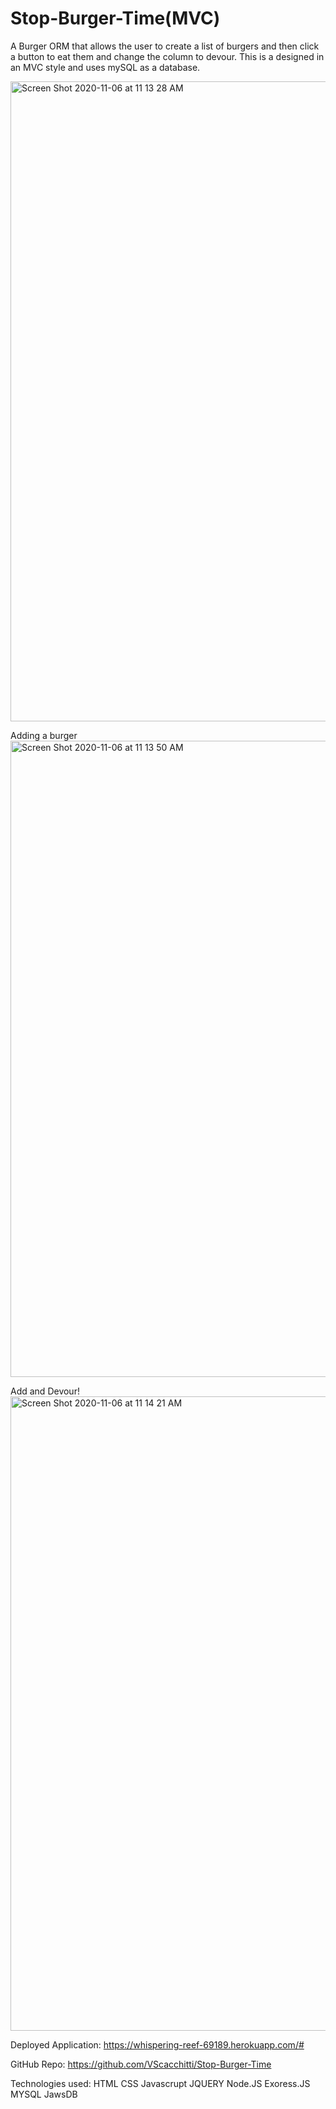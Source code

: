 # Stop-Burger-Time(MVC)
A Burger ORM that allows the user to create a list of burgers and then click a button to eat them and change the column to devour.  This is a designed in an MVC style and uses mySQL as a database.

<img width="1024" alt="Screen Shot 2020-11-06 at 11 13 28 AM" src="https://user-images.githubusercontent.com/67161794/98389105-9e7e0280-2021-11eb-8716-b442299b9794.png">

Adding a burger
<img width="1018" alt="Screen Shot 2020-11-06 at 11 13 50 AM" src="https://user-images.githubusercontent.com/67161794/98389167-b2296900-2021-11eb-9e81-32f18b32e8e5.png">

Add and Devour!
<img width="1015" alt="Screen Shot 2020-11-06 at 11 14 21 AM" src="https://user-images.githubusercontent.com/67161794/98389203-be152b00-2021-11eb-837a-0607c44e440e.png">

Deployed Application: https://whispering-reef-69189.herokuapp.com/#

GitHub Repo: https://github.com/VScacchitti/Stop-Burger-Time


Technologies used:
HTML
CSS
Javascrupt
JQUERY
Node.JS
Exoress.JS
MYSQL
JawsDB

